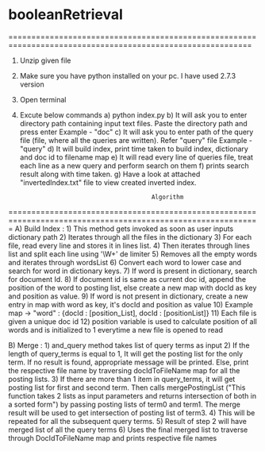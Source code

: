 # booleanRetrieval
                                              
===========================================================================================================
1) Unzip given file
2) Make sure you have python installed on your pc. I have used 2.7.3 version
3) Open terminal
4) Excute below commands
    a) python index.py
    b) It will ask you to enter directory path containing input text files. Paste the directory path and press enter
        Example - "doc"
    c) It will ask you to enter path of the query file (file, where all the queries are written). Refer "query" file
        Example - "query"
    d) It will build index, print time taken to build index, dictionary and doc id to filename map
    e) It will read every line of queries file, treat each line as a new query and perform search on them
    f) prints search result along with time taken.
    g) Have a look at attached "invertedIndex.txt" file to view created inverted index.


                                            Algorithm
=============================================================================================================
A) Build Index :
    1) This method gets invoked as soon as user inputs dictionary path
	2) Iterates through all the files in the dictionary
	3) For each file, read every line and stores it in lines list.
	4) Then iterates through lines list and split each line using '\W+' de limiter
	5) Removes all the empty words and iterates through wordsList
	6) Convert each word to lower case and search for word in dictionary keys.
	7) If word is present in dictionary, search for document Id.
	8) If document id is same as current doc id, append the position of the word to posting list, else create a new map with
		docId as key and position as value.
	9) If word is not present in dictionary, create a new entry in map with word as key, it's docId and position as value
	10) Example map ->
			"word" : {docId : [position_List], docId : [positionList]}
	11) Each file is given a unique doc id
	12) position variable is used to calculate position of all words and is initialized to 1 everytime a new file is opened to read

B) Merge :
    1) and_query method takes list of query terms as input
	2) If the length of query_terms is equal to 1, It will get the posting list for the only term. If no result is found,
	   appropriate message will be printed. Else, print the respective file name by traversing docIdToFileName map
	   for all the posting lists.
	3) If there are more than 1 item in query_terms, it will get posting list for first and second term. Then calls mergePostingList
	    ("This function takes 2 lists as input parameters and returns intersection of both in a sorted form") by passing posting lists of term0 and term1.
	    The merge result will be used to get intersection of posting list of term3.
	4) This will be repeated for all the subsequent query terms.
	5) Result of step 2 will have merged list of all the query terms
	6) Uses the final merged list to traverse through DocIdToFileName map and prints respective file names

